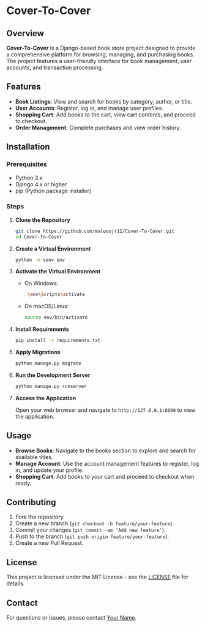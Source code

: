# Cover-To-Cover

## Overview
**Cover-To-Cover** is a Django-based book store project designed to provide a comprehensive platform for browsing, managing, and purchasing books. The project features a user-friendly interface for book management, user accounts, and transaction processing.

## Features
- **Book Listings**: View and search for books by category, author, or title.
- **User Accounts**: Register, log in, and manage user profiles.
- **Shopping Cart**: Add books to the cart, view cart contents, and proceed to checkout.
- **Order Management**: Complete purchases and view order history.

## Installation

### Prerequisites
- Python 3.x
- Django 4.x or higher
- pip (Python package installer)

### Steps

1. **Clone the Repository**

    ```bash
    git clone https://github.com/malooojr11/Cover-To-Cover.git
    cd Cover-To-Cover
    ```

2. **Create a Virtual Environment**

    ```bash
    python -m venv env
    ```

3. **Activate the Virtual Environment**

    - On Windows:

        ```bash
        .\env\Scripts\activate
        ```

    - On macOS/Linux:

        ```bash
        source env/bin/activate
        ```

4. **Install Requirements**

    ```bash
    pip install -r requirements.txt
    ```

5. **Apply Migrations**

    ```bash
    python manage.py migrate
    ```

6. **Run the Development Server**

    ```bash
    python manage.py runserver
    ```

7. **Access the Application**

    Open your web browser and navigate to `http://127.0.0.1:8000` to view the application.

## Usage
- **Browse Books**: Navigate to the books section to explore and search for available titles.
- **Manage Account**: Use the account management features to register, log in, and update your profile.
- **Shopping Cart**: Add books to your cart and proceed to checkout when ready.

## Contributing
1. Fork the repository.
2. Create a new branch (`git checkout -b feature/your-feature`).
3. Commit your changes (`git commit -am 'Add new feature'`).
4. Push to the branch (`git push origin feature/your-feature`).
5. Create a new Pull Request.

## License
This project is licensed under the MIT License - see the [LICENSE](LICENSE) file for details.

## Contact
For questions or issues, please contact [Your Name](mailto:your.email@example.com).


